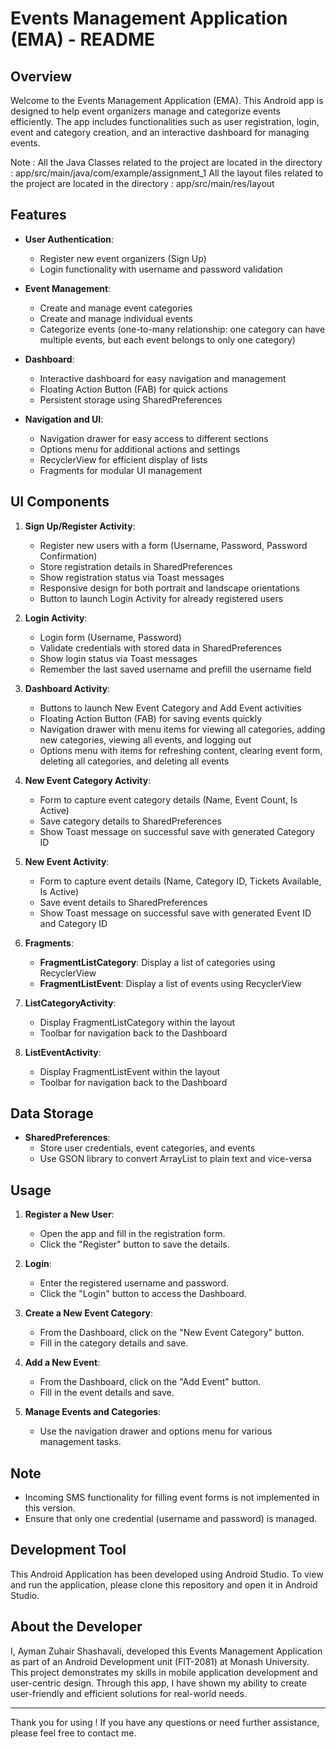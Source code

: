 # Events Management Application (EMA) - README

## Overview

Welcome to the Events Management Application (EMA). This Android app is designed to help event organizers manage and categorize events efficiently. 
The app includes functionalities such as user registration, login, event and category creation, and an interactive dashboard for managing events.

Note : All the Java Classes related to the project are located in the directory : app/src/main/java/com/example/assignment_1
All the layout files related to the project are located in the directory : app/src/main/res/layout

## Features

- **User Authentication**: 
  - Register new event organizers (Sign Up)
  - Login functionality with username and password validation

- **Event Management**: 
  - Create and manage event categories
  - Create and manage individual events
  - Categorize events (one-to-many relationship: one category can have multiple events, but each event belongs to only one category)
  
- **Dashboard**: 
  - Interactive dashboard for easy navigation and management
  - Floating Action Button (FAB) for quick actions
  - Persistent storage using SharedPreferences
  
- **Navigation and UI**: 
  - Navigation drawer for easy access to different sections
  - Options menu for additional actions and settings
  - RecyclerView for efficient display of lists
  - Fragments for modular UI management

## UI Components

1. **Sign Up/Register Activity**: 
   - Register new users with a form (Username, Password, Password Confirmation)
   - Store registration details in SharedPreferences
   - Show registration status via Toast messages
   - Responsive design for both portrait and landscape orientations
   - Button to launch Login Activity for already registered users

2. **Login Activity**: 
   - Login form (Username, Password)
   - Validate credentials with stored data in SharedPreferences
   - Show login status via Toast messages
   - Remember the last saved username and prefill the username field

3. **Dashboard Activity**: 
   - Buttons to launch New Event Category and Add Event activities
   - Floating Action Button (FAB) for saving events quickly
   - Navigation drawer with menu items for viewing all categories, adding new categories, viewing all events, and logging out
   - Options menu with items for refreshing content, clearing event form, deleting all categories, and deleting all events

4. **New Event Category Activity**: 
   - Form to capture event category details (Name, Event Count, Is Active)
   - Save category details to SharedPreferences
   - Show Toast message on successful save with generated Category ID

5. **New Event Activity**: 
   - Form to capture event details (Name, Category ID, Tickets Available, Is Active)
   - Save event details to SharedPreferences
   - Show Toast message on successful save with generated Event ID and Category ID

6. **Fragments**: 
   - **FragmentListCategory**: Display a list of categories using RecyclerView
   - **FragmentListEvent**: Display a list of events using RecyclerView

7. **ListCategoryActivity**: 
   - Display FragmentListCategory within the layout
   - Toolbar for navigation back to the Dashboard

8. **ListEventActivity**: 
   - Display FragmentListEvent within the layout
   - Toolbar for navigation back to the Dashboard

## Data Storage

- **SharedPreferences**: 
  - Store user credentials, event categories, and events
  - Use GSON library to convert ArrayList to plain text and vice-versa

## Usage

1. **Register a New User**: 
   - Open the app and fill in the registration form.
   - Click the "Register" button to save the details.

2. **Login**: 
   - Enter the registered username and password.
   - Click the "Login" button to access the Dashboard.

3. **Create a New Event Category**: 
   - From the Dashboard, click on the "New Event Category" button.
   - Fill in the category details and save.

4. **Add a New Event**: 
   - From the Dashboard, click on the "Add Event" button.
   - Fill in the event details and save.

5. **Manage Events and Categories**: 
   - Use the navigation drawer and options menu for various management tasks.

## Note

- Incoming SMS functionality for filling event forms is not implemented in this version.
- Ensure that only one credential (username and password) is managed.

## Development Tool

This Android Application has been developed using Android Studio.
To view and run the application, please clone this repository and open it in Android Studio.

## About the Developer

I, Ayman Zuhair Shashavali, developed this Events Management Application as part of an Android Development unit (FIT-2081) at Monash University. 
This project demonstrates my skills in mobile application development and user-centric design. 
Through this app, I have shown my ability to create user-friendly and efficient solutions for real-world needs.

---

Thank you for using ! If you have any questions or need further assistance, please feel free to contact me.
